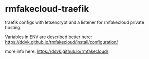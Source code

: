 # rmfakecloud-traefik
traefik configs with letsencrypt and a listener for rmfakecloud private hosting

Variables in ENV are described better here: https://ddvk.github.io/rmfakecloud/install/configuration/

more info here: https://ddvk.github.io/rmfakecloud/
